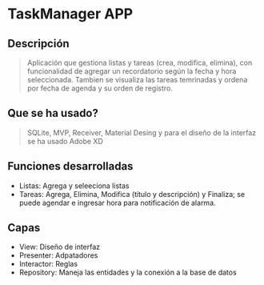 # TaskManager APP
## Descripción
> Aplicación que gestiona listas y tareas (crea, modifica, elimina), con funcionalidad de agregar un recordatorio según la fecha y 
hora seleccionada. Tambien se visualiza las tareas temrinadas y ordena por fecha de agenda y su orden de registro.
## Que se ha usado?
> SQLite, MVP, Receiver, Material Desing y para el diseño de la interfaz se ha usado Adobe XD
## Funciones desarrolladas
- Listas: Agrega y seleeciona listas
- Tareas: Agrega, Elimina, Modifica (título y descripción) y Finaliza; se puede agendar e ingresar hora para notificación de alarma.
## Capas 
- View: Diseño de interfaz
- Presenter: Adpatadores
- Interactor: Reglas
- Repository: Maneja las entidades y la conexión a la base de datos
